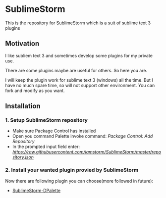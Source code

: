 # SublimeStorm
This is the repository for SublimeStorm which is a suit of sublime text 3 plugins

## Motivation
I like subliem text 3 and sometimes develop some plugins for my private use.

There are some plugins maybe are useful for others. So here you are.

I will keep the plugin work for sublime text 3 (windows) all the time. But I have no much spare time, so will not support other environment. You can fork and modify as you want.

## Installation

### 1. Setup SublimeStorm repository
- Make sure Package Control has installed
- Open you command Palette invoke command: *Package Control: Add Repository*
- In the prompted input field enter: *https://raw.githubusercontent.com/iamstorm/SublimeStorm/master/repository.json*

### 2. Install your wanted plugin provied by SublimeStorm
Now there are following plugin you can choose(more followed in future):
- [SublimeStorm-DPalette](https://github.com/iamstorm/SublimeStorm-DPalette)
